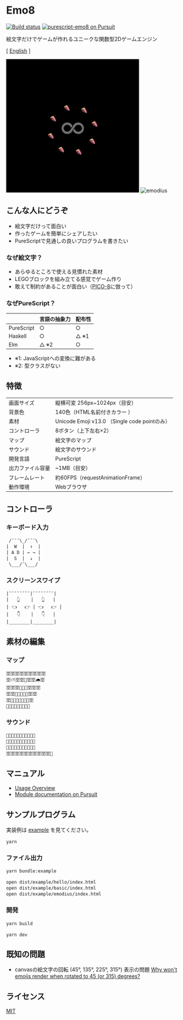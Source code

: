 # Emo8

[![Build status](https://travis-ci.org/opyapeus/purescript-emo8.svg?branch=master)](https://travis-ci.org/opyapeus/purescript-emo8)
[![purescript-emo8 on Pursuit](https://pursuit.purescript.org/packages/purescript-emo8/badge)](https://pursuit.purescript.org/packages/purescript-emo8)

絵文字だけでゲームが作れるユニークな関数型2Dゲームエンジン

[ [English](README.md) ]

![emo8](emo8.jpg)
![emodius](https://opyapeus.github.io/emo8/img/emodius-half.gif)

## こんな人にどうぞ

- 絵文字だけって面白い
- 作ったゲームを簡単にシェアしたい
- PureScriptで見通しの良いプログラムを書きたい

### なぜ絵文字？

- あらゆるところで使える見慣れた素材
- LEGOブロックを組み立てる感覚でゲーム作り
- 敢えて制約があることが面白い（[PICO-8](https://www.lexaloffle.com/pico-8.php)に倣って）

### なぜPureScript？

|            | 言語の抽象力 | 配布性 |
| ---------- | ------------ | ------ |
| PureScript | ○            | ○      |
| Haskell    | ○            | △ ※1   |
| Elm        | △ ※2         | ○      |

- ※1: JavaScriptへの変換に難がある
- ※2: 型クラスがない

## 特徴

|                  |                                               |
| ---------------- | --------------------------------------------- |
| 画面サイズ       | 縦横可変 256px~1024px（目安）                 |
| 背景色           | 140色（HTML名前付きカラー ）                  |
| 素材             | Unicode Emoji v13.0 （Single code pointのみ） |
| コントローラ     | 8ボタン（上下左右×2）                         |
| マップ           | 絵文字のマップ                                |
| サウンド         | 絵文字のサウンド                              |
| 開発言語         | PureScript                                    |
| 出力ファイル容量 | ~1MB（目安）                                  |
| フレームレート   | 約60FPS（requestAnimationFrame）              |
| 動作環境         | Webブラウザ                                   |

## コントローラ

### キーボード入力

```
 /¯¯¯\_/¯¯¯\
|  W  |  ↑  |
| A D | ← → |
|  S  |  ↓  |
 \___/¯\___/
```

### スクリーンスワイプ

```
|¯¯¯¯¯¯¯¯|¯¯¯¯¯¯¯¯|
|   👆    |   👆   |
| 👈   👉 | 👈   👉 |
|   👇    |   👇   |
|________|________|
```

## 素材の編集

### マップ

```
🈳🈳🈳🈳🈳🈳🈳🈳🈳
🈳⛅🈳🈳🎌🈳🈳🌧🈳
🈳🈳🈳🌳🗻🌳🈳🈳🈳
🈳🈳🌳🗻🗻🗻🌳🈳🈳
🈳🌳🗻🗻🗻🗻🗻🌳🈳
🌳🗻🗻🗻🗻🗻🗻🗻🌳
```

### サウンド

```
🎹🈳🈳🈳🈳🈳🈳🈳🈳🈳🈳
🎹🈳🈳🈳🈳🈳🈳🈳🈳🈳🈳
🎹🈳🈳🈳🈳🈳🈳🈳🈳🈳🈳
🈳🈳🈳🈳🈳🈳🈳🈳🈳🈳🎹
```

## マニュアル

- [Usage Overview](doc/usage.md)
- [Module documentation on Pursuit](https://pursuit.purescript.org/packages/purescript-emo8)

## サンプルプログラム

実装例は [example](example) を見てください。

```
yarn
```

### ファイル出力

```
yarn bundle:example
```

```
open dist/example/hello/index.html
open dist/example/basic/index.html
open dist/example/emodius/index.html
```

### 開発

```
yarn build
```

```
yarn dev
```

## 既知の問題

- canvasの絵文字の回転 (45°, 135°, 225°, 315°) 表示の問題 [Why won't emojis render when rotated to 45 (or 315) degrees?](https://stackoverflow.com/questions/39749540/why-wont-emojis-render-when-rotated-to-45-or-315-degrees)

## ライセンス

[MIT](LICENSE)

